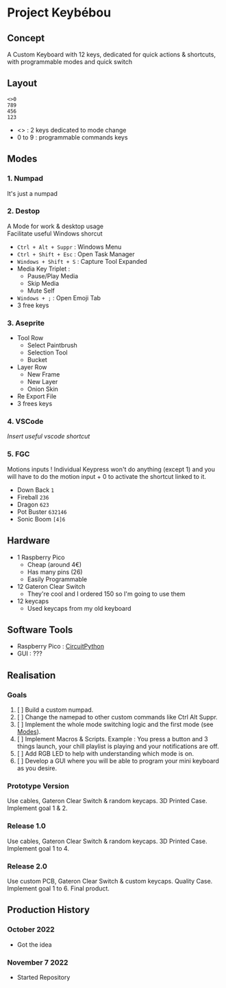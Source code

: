 # Project Keybébou

## Concept

A Custom Keyboard with 12 keys, dedicated for quick actions & shortcuts, with programmable modes and quick switch

## Layout

```
<>0
789
456
123  
```

- <> : 2 keys dedicated to mode change
- 0 to 9 : programmable commands keys

## Modes

### 1. Numpad

It's just a numpad

### 2. Destop

A Mode for work & desktop usage  
Facilitate useful Windows shorcut  

- `Ctrl + Alt + Suppr` : Windows Menu
- `Ctrl + Shift + Esc` : Open Task Manager
- `Windows + Shift + S` : Capture Tool Expanded
- Media Key Triplet :
  - Pause/Play Media
  - Skip Media
  - Mute Self
- `Windows + ;` : Open Emoji Tab
- 3 free keys

### 3. Aseprite

- Tool Row
  - Select Paintbrush
  - Selection Tool
  - Bucket
- Layer Row
  - New Frame
  - New Layer
  - Onion Skin
- Re Export File
- 3 frees keys

### 4. VSCode

*Insert useful vscode shortcut*

### 5. FGC

Motions inputs ! Individual Keypress won't do anything (except 1) and you will have to do the motion input + 0 to activate the shortcut linked to it.

- Down Back `1`
- Fireball `236`
- Dragon `623`
- Pot Buster `632146`
- Sonic Boom `[4]6`

## Hardware

- 1 Raspberry Pico
  - Cheap (around 4€)
  - Has many pins (26)
  - Easily Programmable
- 12 Gateron Clear Switch
  - They're cool and I ordered 150 so I'm going to use them
- 12 keycaps
  - Used keycaps from my old keyboard

## Software Tools

- Raspberry Pico : [CircuitPython](https://circuitpython.org/)
- GUI : ???

## Realisation

### Goals

1. [ ] Build a custom numpad.
2. [ ] Change the namepad to other custom commands like Ctrl Alt Suppr.
3. [ ] Implement the whole mode switching logic and the first mode (see [Modes](#modes)).
4. [ ] Implement Macros & Scripts. Example : You press a button and 3 things launch, your chill playlist is playing and your notifications are off.
5. [ ] Add RGB LED to help with understanding which mode is on.
6. [ ] Develop a GUI where you will be able to program your mini keyboard as you desire.

### Prototype Version

Use cables, Gateron Clear Switch & random keycaps. 3D Printed Case. Implement goal 1 & 2.

### Release 1.0

Use cables, Gateron Clear Switch & random keycaps. 3D Printed Case. Implement goal 1 to 4.

### Release 2.0

Use custom PCB, Gateron Clear Switch & custom keycaps. Quality Case. Implement goal 1 to 6. Final product.

## Production History

### October 2022

- Got the idea

### November 7 2022

- Started Repository
